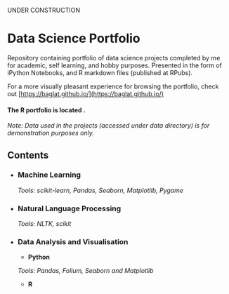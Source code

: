UNDER CONSTRUCTION

# Data Science Portfolio
Repository containing portfolio of data science projects completed by me for academic, self learning, and hobby purposes. Presented in the form of iPython Notebooks, and R markdown files (published at RPubs).

For a more visually pleasant experience for browsing the portfolio, check out [https://baglat.github.io/](https://baglat.github.io/)

#### The R portfolio is located .

_Note: Data used in the projects (accessed under data directory) is for demonstration purposes only._

## Contents

- ### Machine Learning

	_Tools: scikit-learn, Pandas, Seaborn, Matplotlib, Pygame_ 

- ### Natural Language Processing

	_Tools: NLTK, scikit_

- ### Data Analysis and Visualisation
	- __Python__

	_Tools: Pandas, Folium, Seaborn and Matplotlib_

	- __R__ 

